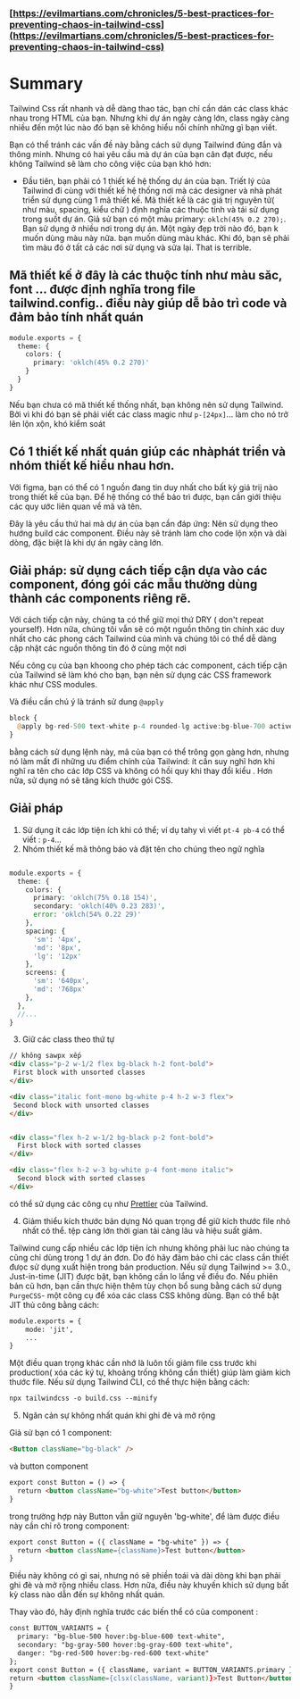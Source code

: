 ### [https://evilmartians.com/chronicles/5-best-practices-for-preventing-chaos-in-tailwind-css](https://evilmartians.com/chronicles/5-best-practices-for-preventing-chaos-in-tailwind-css)

# Summary 

Tailwind Css rất nhanh và dễ dàng thao tác, bạn chỉ cần dán các class khác nhau trong HTML của bạn. Nhưng khi dự án ngày càng lớn, class ngày càng nhiều đến một lúc nào đó bạn sẽ không hiểu nổi chính những gì bạn viết. 

Bạn có thể tránh các vấn đề này bằng cách sử dụng Tailwind đúng đắn và thông minh. Nhưng có hai yêu cầu mà dự án của bạn cân đạt được, nếu không Tailwind sẽ làm cho công việc của bạn khó hơn: 

- Đầu tiên, bạn phải có 1 thiết kế hệ thống dự án của bạn. Triết lý của Tailwind đi cùng với thiết kế hệ thống nơi mà các designer và nhà phát triển sử dụng cùng 1 mã thiết kế. Mã thiết kế là các giá trị nguyên tử( như màu, spacing, kiểu chữ )  định nghĩa các thuộc tính và tái sử dụng trong suốt dự án.
Giả sử bạn có một màu primary: `oklch(45% 0.2 270);`. Bạn sử dụng ở nhiều nơi trong dự án. Một ngày đẹp trời nào đó, bạn k muốn dùng màu này nữa. bạn muốn dùng màu khác. Khi đó, bạn sẽ phải tìm màu đó ở tất cả các nơi sử dụng và sửa lại. That is terrible.

## Mã thiết kế ở đây là các thuộc tính như màu săc, font ... được định nghĩa trong file tailwind.config.. điều này giúp dễ bảo trì code và đảm bảo tính nhất quán 
```php 
module.exports = {
  theme: {
    colors: {
      primary: 'oklch(45% 0.2 270)'
    }
  }
}
```

Nếu bạn chưa có mã thiết kế thống nhất, bạn không nên sử dụng Tailwind. Bởi vì khi đó bạn sẽ phải viết các class magic như `p-[24px]`... làm cho nó trở lên lộn xộn, khó kiểm soát

##  Có 1 thiết kế nhất quán giúp các nhàphát triển và nhóm thiết kế hiểu nhau hơn. 
Với figma, bạn có thể có 1 nguồn đang tin duy nhất cho bất kỳ giá trij nào trong thiết kế của bạn. Để hệ thống có thể bảo trì được, bạn cần giới thiệu các quy ước liên quan về mã và tên. 

Đây là yêu cầu thứ hai mà dự án của bạn cần đáp ứng: Nên sử dụng theo hướng build các component. Điều này sẽ tránh làm cho code lộn xộn và dài dòng, đặc biệt là khi dự án ngày càng lớn. 


## Giải pháp: sử dụng  cách tiếp cận dựa vào các component, đóng gói các mẫu thường dùng  thành các components riêng rẽ. 

Với cách tiếp cận này, chúng ta có thể giữ mọi thứ DRY ( don't repeat yourself). Hơn nữa, chúng tôi vẫn sẽ có một nguồn thông tin chính xác duy nhất cho các phong cách Tailwind của mình và chúng tôi có thể dễ dàng cập nhật các nguồn thông tin đó ở cùng một nơi

Nếu công cụ của bạn khoong cho phép tách các component, cách tiếp cận của Tailwind sẽ làm khó cho bạn, bạn nên sử dụng các CSS framework khác như CSS modules. 

Và điều cần chú ý là tránh sử dung `@apply`
```php 
block {
  @apply bg-red-500 text-white p-4 rounded-lg active:bg-blue-700 active:text-yellow-300 hover:bg-blue-500 hover:text-yellow-300;
}

```
bằng cách sử dụng lệnh này, mã của bạn có thể trông gọn gàng hơn, nhưng nó làm mất đi những ưu điểm chính của Tailwind: ít cần suy nghĩ hơn  khi nghĩ ra tên cho các lớp CSS và không có hồi quy khi thay đổi kiểu . Hơn nữa, sử dụng nó sẽ tăng kích thước gói CSS.

## Giải pháp
 

1.  Sử dụng ít các lớp tiện ích khi có thể; 
ví dụ tahy vì viết `pt-4 pb-4` có thể viết : `p-4`...
2. Nhóm thiết kế mã thông báo và đặt tên cho chúng theo ngữ nghĩa
```php 

module.exports = {
  theme: {
    colors: {
      primary: 'oklch(75% 0.18 154)',
      secondary: 'oklch(40% 0.23 283)',
      error: 'oklch(54% 0.22 29)'
    },
    spacing: {
      'sm': '4px',
      'md': '8px',
      'lg': '12px'
    },
    screens: {
      'sm': '640px',
      'md': '768px'
    },
  },
  //...
}
```
3. Giữ các class theo thứ tự 

 ```html
// không sawpx xếp 
<div class="p-2 w-1/2 flex bg-black h-2 font-bold">
  First block with unsorted classes
</div>

<div class="italic font-mono bg-white p-4 h-2 w-3 flex">
  Second block with unsorted classes
</div>
```
```html 

<div class="flex h-2 w-1/2 bg-black p-2 font-bold">
  First block with sorted classes
</div>

<div class="flex h-2 w-3 bg-white p-4 font-mono italic">
  Second block with sorted classes
</div>
```

có thể sử dụng các công cụ như [Prettỉer](https://github.com/tailwindlabs/prettier-plugin-tailwindcss) của Tailwind. 

4. Giảm thiểu kích thước  bản dựng 
Nó quan trọng để giữ kích thước file nhỏ nhất có thể. tệp càng lớn thời gian tải càng lâu và hiệu suất giảm.

Tailwind cung cấp nhiều các lớp tiện ích nhưng không phải luc nào chúng ta cũng chỉ dùng trong 1 dự án đơn. Do đó hãy đảm bảo chỉ các class cần thiết đưọc sử dụng xuất hiện trong bản production. 
Nếu sử dụng Tailwind >= 3.0., Just-in-time (JIT) được bật, bạn không cần lo lắng về điều đo. 
Nếu phiên bản cũ hơn, bạn cần thực hiện thêm tùy chọn bổ sung bằng cách sử dụng `PurgeCSS`- một công cụ để xóa các class CSS không dùng. 
Bạn có thể bật JIT thủ công bằng cách: 
```html 
module.exports = {
	mode: 'jit',
	...
}
```
Một điều quan trọng khác cần nhớ là luôn tối giảm file css trước khi production( xóa các ký tự, khoảng trống không cần thiết) giúp làm giảm kich thước file. 
Nếu sử dụng Tailwind CLI, có thể thực hiện bằng cách: 
```html 
npx tailwindcss -o build.css --minify
```

5. Ngăn cản sự không nhất quán khi ghi đè và mở rộng

Giả sử bạn có 1 component: 
```html 
<Button className="bg-black" />
```
và button component 
```html 
export const Button = () => {
  return <button className="bg-white">Test button</button>
}
```

trong trường hợp này Button vẫn giữ nguyên 'bg-white', để làm được điều này cần chỉ rõ trong component: 
```html 
export const Button = ({ className = "bg-white" }) => {
  return <button className={className}>Test button</button>
}
```
Điều này không có gì sai, nhưng nó sẽ phiền toái và dài dòng khi bạn phải ghi đè và mở rộng nhiều class. 
Hơn nữa, điều này khuyến khich sử dụng bất kỳ class nào dẫn đến sự không nhất quán. 

Thay vào đó, hãy định nghĩa trước các biến thể có của component : 
```html 
const BUTTON_VARIANTS = {
  primary: "bg-blue-500 hover:bg-blue-600 text-white",
  secondary: "bg-gray-500 hover:bg-gray-600 text-white",
  danger: "bg-red-500 hover:bg-red-600 text-white"
};
export const Button = ({ className, variant = BUTTON_VARIANTS.primary }) => {
return <button className={clsx(className, variant)}>Test Button</button>
}
```
